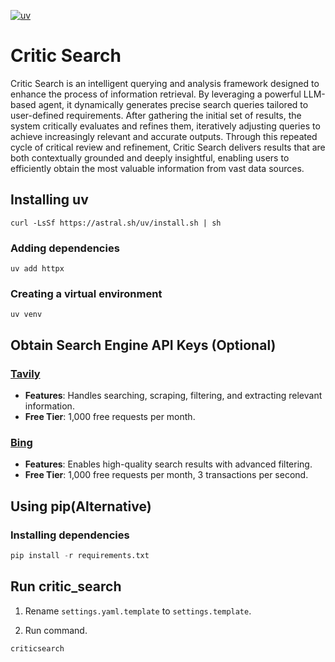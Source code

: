 [![uv](https://img.shields.io/endpoint?url=https://raw.githubusercontent.com/astral-sh/uv/main/assets/badge/v0.json)](https://github.com/astral-sh/uv)

# Critic Search

Critic Search is an intelligent querying and analysis framework designed to enhance the process of information retrieval. By leveraging a powerful LLM-based agent, it dynamically generates precise search queries tailored to user-defined requirements. After gathering the initial set of results, the system critically evaluates and refines them, iteratively adjusting queries to achieve increasingly relevant and accurate outputs. Through this repeated cycle of critical review and refinement, Critic Search delivers results that are both contextually grounded and deeply insightful, enabling users to efficiently obtain the most valuable information from vast data sources.

## Installing uv

`curl -LsSf https://astral.sh/uv/install.sh | sh`

### Adding dependencies

`uv add httpx`

### Creating a virtual environment

`uv venv`

## Obtain Search Engine API Keys (Optional)

### [Tavily](https://app.tavily.com/)
- **Features**: Handles searching, scraping, filtering, and extracting relevant information.  
- **Free Tier**: 1,000 free requests per month.  

### [Bing](https://www.microsoft.com/en-us/bing/apis/bing-web-search-api)
- **Features**: Enables high-quality search results with advanced filtering.  
- **Free Tier**: 1,000 free requests per month, 3 transactions per second.  


## Using pip(Alternative)

### Installing dependencies

```python
pip install -r requirements.txt
```

## Run critic_search

1. Rename `settings.yaml.template` to `settings.template`.

2. Run command.

```python
criticsearch
```